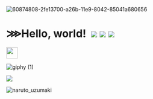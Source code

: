 ![60874808-2fe13700-a26b-11e9-8042-85041a680656](https://user-images.githubusercontent.com/67204309/112770419-4aad9d80-9044-11eb-8f0c-936864694c75.png)

# ⋙Hello, world! &nbsp;![](https://img.shields.io/badge/code-Python-informational?style=flat&logo=#3776AB&logoColor=white&color=2bbc8a)&nbsp;![](https://img.shields.io/badge/code-JavaScript-informational?style=flat&logo=<LOGO_NAME>&logoColor=white&color=2bbc8a)&nbsp;![](https://img.shields.io/badge/code-C++-informational?style=flat&logo=<LOGO_NAME>&logoColor=white&color=2bbc8a)

<img src="https://raw.githubusercontent.com/MartinHeinz/MartinHeinz/master/wave.gif" width="30px">



![giphy (1)](https://user-images.githubusercontent.com/67204309/112771383-2acca880-9049-11eb-8e33-d3dd8c31e34f.gif)


<img align="center" src="https://github-readme-stats.vercel.app/api/top-langs/?username=ManoranjanThakur&theme=Midnight" />


![naruto_uzumaki](https://user-images.githubusercontent.com/67204309/112771059-6f574480-9047-11eb-8e2a-e2f2fb2e8f0f.jpg)





<!--
**ManoranjanThakur/ManoranjanThakur** is a ✨ _special_ ✨ repository because its `README.md` (this file) appears on your GitHub profile.

Here are some ideas to get you started:

- 🔭 I’m currently working on ...
- 🌱 I’m currently learning ...
- 👯 I’m looking to collaborate on ...
- 🤔 I’m looking for help with ...
- 💬 Ask me about ...
- 📫 How to reach me: ...
- 😄 Pronouns: ...
- ⚡ Fun fact: ...
-->
